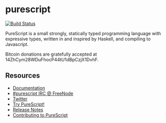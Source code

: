 purescript
==========

[![Build Status](https://secure.travis-ci.org/paf31/purescript.png?branch=master)](http://travis-ci.org/paf31/purescript)

PureScript is a small strongly, statically typed programming language with expressive types, written in and inspired by Haskell, and compiling to Javascript.

Bitcoin donations are gratefully accepted at 14ZhCym28WDuFhocP44tU1dBpCzjX1DvhF.

## Resources

- [Documentation](http://purescript.readthedocs.org/)
- [#purescript IRC @ FreeNode](irc://irc.freenode.net/#purescript)
- [Twitter](http://twitter.com/purescript)
- [Try PureScript!](http://tryps.functorial.com/)
- [Release Notes](https://github.com/paf31/purescript/blob/master/RELEASE.md)
- [Contributing to PureScript](https://github.com/paf31/purescript/blob/master/CONTRIBUTING.md)

